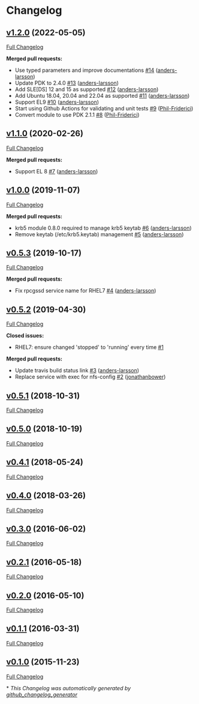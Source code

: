 # Changelog

## [v1.2.0](https://github.com/kodguru/puppet-module-nfsclient/tree/v1.2.0) (2022-05-05)

[Full Changelog](https://github.com/kodguru/puppet-module-nfsclient/compare/v1.1.0...v1.2.0)

**Merged pull requests:**

- Use typed parameters and improve documentations  [\#14](https://github.com/kodguru/puppet-module-nfsclient/pull/14) ([anders-larsson](https://github.com/anders-larsson))
- Update PDK to 2.4.0 [\#13](https://github.com/kodguru/puppet-module-nfsclient/pull/13) ([anders-larsson](https://github.com/anders-larsson))
- Add SLE\[DS\] 12 and 15 as supported [\#12](https://github.com/kodguru/puppet-module-nfsclient/pull/12) ([anders-larsson](https://github.com/anders-larsson))
- Add Ubuntu 18.04, 20.04 and 22.04 as supported [\#11](https://github.com/kodguru/puppet-module-nfsclient/pull/11) ([anders-larsson](https://github.com/anders-larsson))
- Support EL9 [\#10](https://github.com/kodguru/puppet-module-nfsclient/pull/10) ([anders-larsson](https://github.com/anders-larsson))
- Start using Github Actions for validating and unit tests [\#9](https://github.com/kodguru/puppet-module-nfsclient/pull/9) ([Phil-Friderici](https://github.com/Phil-Friderici))
- Convert module to use PDK 2.1.1 [\#8](https://github.com/kodguru/puppet-module-nfsclient/pull/8) ([Phil-Friderici](https://github.com/Phil-Friderici))

## [v1.1.0](https://github.com/kodguru/puppet-module-nfsclient/tree/v1.1.0) (2020-02-26)

[Full Changelog](https://github.com/kodguru/puppet-module-nfsclient/compare/v1.0.0...v1.1.0)

**Merged pull requests:**

- Support EL 8 [\#7](https://github.com/kodguru/puppet-module-nfsclient/pull/7) ([anders-larsson](https://github.com/anders-larsson))

## [v1.0.0](https://github.com/kodguru/puppet-module-nfsclient/tree/v1.0.0) (2019-11-07)

[Full Changelog](https://github.com/kodguru/puppet-module-nfsclient/compare/v0.5.3...v1.0.0)

**Merged pull requests:**

- krb5 module 0.8.0 required to manage krb5 keytab [\#6](https://github.com/kodguru/puppet-module-nfsclient/pull/6) ([anders-larsson](https://github.com/anders-larsson))
- Remove keytab \(/etc/krb5.keytab\) management [\#5](https://github.com/kodguru/puppet-module-nfsclient/pull/5) ([anders-larsson](https://github.com/anders-larsson))

## [v0.5.3](https://github.com/kodguru/puppet-module-nfsclient/tree/v0.5.3) (2019-10-17)

[Full Changelog](https://github.com/kodguru/puppet-module-nfsclient/compare/v0.5.2...v0.5.3)

**Merged pull requests:**

- Fix rpcgssd service name for RHEL7 [\#4](https://github.com/kodguru/puppet-module-nfsclient/pull/4) ([anders-larsson](https://github.com/anders-larsson))

## [v0.5.2](https://github.com/kodguru/puppet-module-nfsclient/tree/v0.5.2) (2019-04-30)

[Full Changelog](https://github.com/kodguru/puppet-module-nfsclient/compare/v0.5.1...v0.5.2)

**Closed issues:**

- RHEL7: ensure changed 'stopped' to 'running' every time [\#1](https://github.com/kodguru/puppet-module-nfsclient/issues/1)

**Merged pull requests:**

- Update travis build status link [\#3](https://github.com/kodguru/puppet-module-nfsclient/pull/3) ([anders-larsson](https://github.com/anders-larsson))
- Replace service with exec for nfs-config [\#2](https://github.com/kodguru/puppet-module-nfsclient/pull/2) ([jonathanbower](https://github.com/jonathanbower))

## [v0.5.1](https://github.com/kodguru/puppet-module-nfsclient/tree/v0.5.1) (2018-10-31)

[Full Changelog](https://github.com/kodguru/puppet-module-nfsclient/compare/v0.5.0...v0.5.1)

## [v0.5.0](https://github.com/kodguru/puppet-module-nfsclient/tree/v0.5.0) (2018-10-19)

[Full Changelog](https://github.com/kodguru/puppet-module-nfsclient/compare/v0.4.1...v0.5.0)

## [v0.4.1](https://github.com/kodguru/puppet-module-nfsclient/tree/v0.4.1) (2018-05-24)

[Full Changelog](https://github.com/kodguru/puppet-module-nfsclient/compare/v0.4.0...v0.4.1)

## [v0.4.0](https://github.com/kodguru/puppet-module-nfsclient/tree/v0.4.0) (2018-03-26)

[Full Changelog](https://github.com/kodguru/puppet-module-nfsclient/compare/v0.3.0...v0.4.0)

## [v0.3.0](https://github.com/kodguru/puppet-module-nfsclient/tree/v0.3.0) (2016-06-02)

[Full Changelog](https://github.com/kodguru/puppet-module-nfsclient/compare/v0.2.1...v0.3.0)

## [v0.2.1](https://github.com/kodguru/puppet-module-nfsclient/tree/v0.2.1) (2016-05-18)

[Full Changelog](https://github.com/kodguru/puppet-module-nfsclient/compare/v0.2.0...v0.2.1)

## [v0.2.0](https://github.com/kodguru/puppet-module-nfsclient/tree/v0.2.0) (2016-05-10)

[Full Changelog](https://github.com/kodguru/puppet-module-nfsclient/compare/v0.1.1...v0.2.0)

## [v0.1.1](https://github.com/kodguru/puppet-module-nfsclient/tree/v0.1.1) (2016-03-31)

[Full Changelog](https://github.com/kodguru/puppet-module-nfsclient/compare/v0.1.0...v0.1.1)

## [v0.1.0](https://github.com/kodguru/puppet-module-nfsclient/tree/v0.1.0) (2015-11-23)

[Full Changelog](https://github.com/kodguru/puppet-module-nfsclient/compare/d9a28e703224a17f16d30ff99898b1d6fbf14419...v0.1.0)



\* *This Changelog was automatically generated by [github_changelog_generator](https://github.com/github-changelog-generator/github-changelog-generator)*

